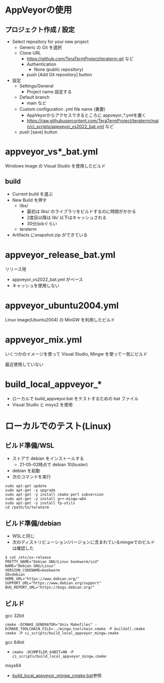 ﻿AppVeyorの使用
==============

## プロジェクト作成 / 設定

- Select repository for your new project
  - Generic の Git を選択
  - Clone URL
    - https://github.com/TeraTermProject/teraterm.git など
    - Authentication
      - None (public repository)
    - push [Add Git repository] button
- 設定
  - Settings/General
    - Project name 設定する
  - Default branch
    - main など
  - Custom configuration .yml file name (重要)
    - AppVeyorからアクセスできるところに appveyor_*.ymlを置く
    - https://raw.githubusercontent.com/TeraTermProject/teraterm/main/ci_scripts/appveyor_vs2022_bat.yml など
  - push [save] button

appveyor_vs*_bat.yml
====================

Windows image の Visual Studio を使用したビルド

## build

- Current build を選ぶ
- New Build を押す
  - libs/
    - 最初は libs/ のライブラリをビルドするのに時間がかかる
    - 2度目以降は lib/ 以下はキャッシュされる
    - 30分/jobぐらい
  - teraterm
- Artifacts にsnapshot.zip ができている


appveyor_release_bat.yml
========================

リリース用

- appveyor_vs2022_bat.yml がベース
- キャッシュを使用しない


appveyor_ubuntu2004.yml
=======================

Linux image(Ubuntu2004) の MinGW を利用したビルド


appveyor_mix.yml
================

いくつかのイメージを使って Visual Studio, Mingw を使って一気にビルド

最近使用していない

build_local_appveyor_*
======================

- ローカルで build_appveyor.bat をテストするための bat ファイル
- Visual Studio と msys2 を使用

ローカルでのテスト(Linux)
=======================

## ビルド準備/WSL

- ストアで debian をインストールする
  - 21-05-02時点で debian 10(buster)
- debian を起動
- 次のコマンドを実行

```
sudo apt-get update
sudo apt-get -y upgrade
sudo apt-get -y install cmake perl subversion
sudo apt-get -y install g++-mingw-w64
sudo apt-get -y install fp-utils
cd /path/to/teraterm
```

## ビルド準備/debian

- WSLと同じ
- 次のディストリビューション/バージョンに含まれているmingwでのビルドは確認した

```
$ cat /etc/os-release
PRETTY_NAME="Debian GNU/Linux bookworm/sid"
NAME="Debian GNU/Linux"
VERSION_CODENAME=bookworm
ID=debian
HOME_URL="https://www.debian.org/"
SUPPORT_URL="https://www.debian.org/support"
BUG_REPORT_URL="https://bugs.debian.org/"
```

## ビルド

gcc 32bit

```
cmake -DCMAKE_GENERATOR="Unix Makefiles" -DCMAKE_TOOLCHAIN_FILE=../mingw.toolchain.cmake -P buildall.cmake
cmake -P ci_scripts/build_local_appveyor_mingw.cmake
```


gcc 64bit
- `cmake -DCOMPILER_64BIT=ON -P ci_scripts/build_local_appveyor_mingw.cmake`

msys64
- [build_local_appveyor_mingw_cmake.bat](build_local_appveyor_mingw_cmake.bat)参照
